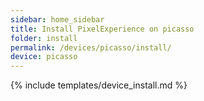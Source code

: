 ```yaml
---
sidebar: home_sidebar
title: Install PixelExperience on picasso
folder: install
permalink: /devices/picasso/install/
device: picasso
---
```

{% include templates/device_install.md %}